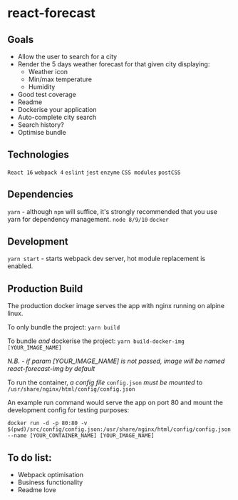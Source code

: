 # react-forecast

## Goals

- Allow the user to search for a city
- Render the 5 days weather forecast for that given city displaying:
    - Weather icon
    - Min/max temperature
    - Humidity
- Good test coverage
- Readme
- Dockerise your application
- Auto-complete city search
- Search history?
- Optimise bundle

## Technologies

`React 16` `webpack 4` `eslint` `jest` `enzyme` `CSS modules` `postCSS`

## Dependencies

`yarn` - although `npm` will suffice, it's strongly recommended that you use yarn for dependency management.
`node 8/9/10`
`docker`

## Development

`yarn start` - starts webpack dev server, hot module replacement is enabled.

## Production Build

The production docker image serves the app with nginx running on alpine linux.

To only bundle the project: `yarn build`

To bundle *and* dockerise the project: `yarn build-docker-img [YOUR_IMAGE_NAME]`

*N.B. - if param [YOUR_IMAGE_NAME] is not passed, image will be named react-forecast-img by default*

To run the container, _a config file_ `config.json` _must be mounted_ to `/usr/share/nginx/html/config/config.json`

An example run command would serve the app on port 80 and mount the development config for testing purposes:

`docker run -d -p 80:80 -v $(pwd)/src/config/config.json:/usr/share/nginx/html/config/config.json --name [YOUR_CONTAINER_NAME] [YOUR_IMAGE_NAME]`

## To do list:

- Webpack optimisation
- Business functionality
- Readme love